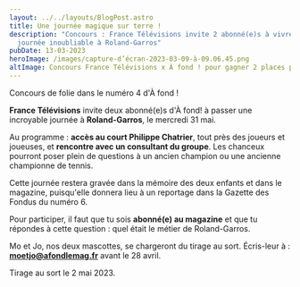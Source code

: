 ```yaml
---
layout: ../../layouts/BlogPost.astro
title: Une journée magique sur terre !
description: "Concours : France Télévisions invite 2 abonné(e)s à vivre une
  journée inoubliable à Roland-Garros"
pubDate: 13-03-2023
heroImage: /images/capture-d’écran-2023-03-09-à-09.06.45.png
altImage: Concours France Télévisions x À fond ! pour gagner 2 places pour Roland-Garros
---
```

Concours de folie dans le numéro 4 d'À fond !

**France Télévisions** invite deux abonné(e)s d'À fond! à passer une incroyable journée à **Roland-Garros**, le mercredi 31 mai. 

Au programme : **accès au court Philippe Chatrier**, tout près des joueurs et joueuses, et **rencontre avec un consultant du groupe**. Les chanceux pourront poser plein de questions à un ancien champion ou une ancienne championne de tennis.

Cette journée restera gravée dans la mémoire des deux enfants et dans le magazine, puisqu'elle donnera lieu à un reportage dans la Gazette des Fondus du numéro 6.

Pour participer, il faut que tu sois **abonné(e) au magazine** et que tu répondes à cette question : quel était le métier de Roland-Garros.

Mo et Jo, nos deux mascottes, se chargeront du tirage au sort. Écris-leur à : **moetjo@afondlemag.fr** avant le 28 avril. 

Tirage au sort le 2 mai 2023.